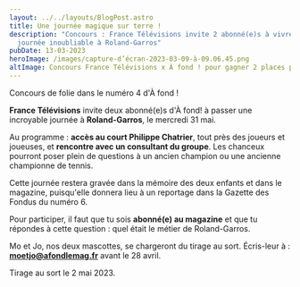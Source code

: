 ```yaml
---
layout: ../../layouts/BlogPost.astro
title: Une journée magique sur terre !
description: "Concours : France Télévisions invite 2 abonné(e)s à vivre une
  journée inoubliable à Roland-Garros"
pubDate: 13-03-2023
heroImage: /images/capture-d’écran-2023-03-09-à-09.06.45.png
altImage: Concours France Télévisions x À fond ! pour gagner 2 places pour Roland-Garros
---
```

Concours de folie dans le numéro 4 d'À fond !

**France Télévisions** invite deux abonné(e)s d'À fond! à passer une incroyable journée à **Roland-Garros**, le mercredi 31 mai. 

Au programme : **accès au court Philippe Chatrier**, tout près des joueurs et joueuses, et **rencontre avec un consultant du groupe**. Les chanceux pourront poser plein de questions à un ancien champion ou une ancienne championne de tennis.

Cette journée restera gravée dans la mémoire des deux enfants et dans le magazine, puisqu'elle donnera lieu à un reportage dans la Gazette des Fondus du numéro 6.

Pour participer, il faut que tu sois **abonné(e) au magazine** et que tu répondes à cette question : quel était le métier de Roland-Garros.

Mo et Jo, nos deux mascottes, se chargeront du tirage au sort. Écris-leur à : **moetjo@afondlemag.fr** avant le 28 avril. 

Tirage au sort le 2 mai 2023.